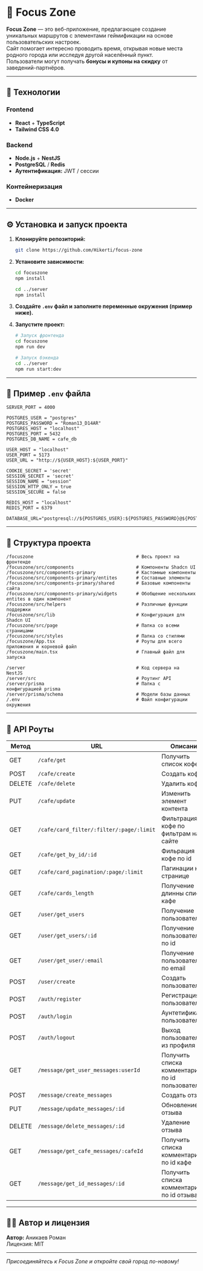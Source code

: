 # 🌟 Focus Zone

**Focus Zone** — это веб-приложение, предлагающее создание уникальных маршрутов с элементами геймификации на основе пользовательских настроек.  
Сайт помогает интересно проводить время, открывая новые места родного города или исследуя другой населённый пункт.  
Пользователи могут получать **бонусы и купоны на скидку** от заведений-партнёров.

---

## 🚀 Технологии

### Frontend
- **React** + **TypeScript**
- **Tailwind CSS 4.0**

### Backend
- **Node.js** + **NestJS**
- **PostgreSQL** / **Redis**
- **Аутентификация:** JWT / сессии

### Контейнеризация
- **Docker**

---

## ⚙️ Установка и запуск проекта

1. **Клонируйте репозиторий:**
   ```bash
   git clone https://github.com/Hikerti/focus-zone
   ```

2. **Установите зависимости:**
   ```bash
   cd focuszone
   npm install

   cd ../server
   npm install
   ```

3. **Создайте `.env` файл и заполните переменные окружения (пример ниже).**

4. **Запустите проект:**
   ```bash
   # Запуск фронтенда
   cd focuszone
   npm run dev

   # Запуск бэкенда
   cd ../server
   npm run start:dev
   ```

---

## 📄 Пример `.env` файла

```env
SERVER_PORT = 4000

POSTGRES_USER = "postgres"
POSTGRES_PASSWORD = "Roman13_D14AR"
POSTGRES_HOST = "localhost"
POSTGRES_PORT = 5432
POSTGRES_DB_NAME = cafe_db

USER_HOST = "localhost"
USER_PORT = 5173
USER_URL = "http://${USER_HOST}:${USER_PORT}"

COOKIE_SECRET = 'secret'
SESSION_SECRET = 'secret'
SESSION_NAME = "session"
SESSION_HTTP_ONLY = true
SESSION_SECURE = false

REDIS_HOST = "localhost"
REDIS_PORT = 6379

DATABASE_URL="postgresql://${POSTGRES_USER}:${POSTGRES_PASSWORD}@${POSTGRES_HOST}:${POSTGRES_PORT}/${POSTGRES_DB_NAME}"
```

---

## 📁 Структура проекта

```
/focuszone                                      # Весь проект на фронтенде
/focuszone/src/components                       # Компоненты Shadcn UI
/focuszone/src/components-primary               # Кастомные компоненты
/focuszone/src/components-primary/entites       # Составные элементы 
/focuszone/src/components-primary/shared        # Базовые компоненты сайта
/focuszone/src/components-primary/widgets       # Обобщение нескольких entites в один компонент
/focuszone/src/helpers                          # Различные функции поддержки
/focuszone/src/lib                              # Конфигурация для Shadcn UI
/focuszone/src/page                             # Папка со всеми страницами
/focuszone/src/styles                           # Папка со стилями
/focuszone/App.tsx                              # Роуты для всего приложения и корневой файл
/focuszone/main.tsx                             # Главный файл для запуска

/server                                         # Код сервера на NestJS
/server/src                                     # Роутинг API
/server/prisma                                  # Папка с конфигурацией prisma
/server/prisma/schema                           # Модели базы данных
/.env                                           # Файл конфигурации окружения
```

---

## 📡 API Роуты

| Метод  | URL                                     | Описание                                        |
|--------|-----------------------------------------|-------------------------------------------------|
| GET    | `/cafe/get`                             | Получить список кофе                            |
| POST   | `/cafe/create`                          | Создать кофе                                    | 
| DELETE | `/cafe/delete`                          | Удалить кофе                                    |
| PUT    | `/cafe/update`                          | Изменить элемент контента                       | 
| GET    | `/cafe/card_filter/:filter/:page/:limit` | Фильтрация кофе по фильтрам на сайте            |
| GET    | `/cafe/get_by_id/:id`                   | Фильрация кофе по id                            | 
| GET    | `/cafe/card_pagination/:page/:limit`     | Пагинации на странице                           |
| GET    | `/cafe/cards_length`                    | Получение длинны списка кафе                    | 
| GET    | `/user/get_users`                             | Получение пользователя                          |
| GET    | `/user/get_users/:id`                          | Получение пользователя по id                    | 
| GET    | `/user/get_user/:email`                             | Получение пользователя по email                 |
| POST   | `/user/create`                          | Создать пользователя                            | 
| POST   | `/auth/register`                             | Регистрация пользователя                        |
| POST   | `/auth/login`                          | Аунтетификация пользователя                     | 
| POST   | `/auth/logout`                          | Выход пользователя из профиля                   | 
| GET    | `/message/get_user_messages:userId`                             | Получить списка комментариев по id пользователя |
| POST   | `/message/create_messages`                          | Создать отзыва                                  | 
| PUT    | `/message/update_messages/:id`                          | Обновление отзыва                               | 
| DELETE | `/message/delete_messages/:id`                             | Удаление отзыва                                 |
| GET    | `/message/get_cafe_messages/:cafeId`                          | Получить списка комментариев по id кафе         | 
| GET    | `/message/get_id_messages/:id`                          | Получить списка комментариев по id отзыва       | 
---

## 👨‍💻 Автор и лицензия

**Автор:** Аникаев Роман  
Лицензия: MIT

---

_Присоединяйтесь к Focus Zone и откройте свой город по-новому!_
